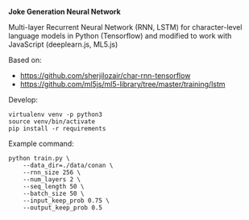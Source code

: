**Joke Generation Neural Network**

Multi-layer Recurrent Neural Network (RNN, LSTM)
for character-level language models in Python (Tensorflow)
and modified to work with JavaScript (deeplearn.js, ML5.js)

Based on:

* https://github.com/sherjilozair/char-rnn-tensorflow
* https://github.com/ml5js/ml5-library/tree/master/training/lstm

Develop:

```
virtualenv venv -p python3
source venv/bin/activate
pip install -r requirements
```

Example command:

```
python train.py \
    --data_dir=./data/conan \
    --rnn_size 256 \
    --num_layers 2 \
    --seq_length 50 \
    --batch_size 50 \
    --input_keep_prob 0.75 \
    --output_keep_prob 0.5
```

